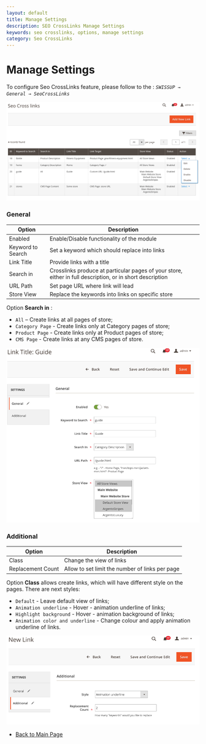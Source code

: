 ```yaml
---
layout: default
title: Manage Settings
description: SEO CrossLinks Manage Settings
keywords: seo crosslinks, options, manage settings
category: Seo CrossLinks
---
```


# Manage Settings

To configure Seo CrossLinks feature, please follow to the : *`SWISSUP → General → SeoCrossLinks`*

![Main table](/images/m2/seo-cross-links/admin/main-table.png)

### General

Option | Description
-------|------------
Enabled | Enable/Disable functionality of the module
Keyword to Search | Set a keyword which should replace into links
Link Title | Provide  links with a title
Search in | Crosslinks produce at particular pages of your store, either in full description, or in short description
URL Path | Set page URL where link will lead
Store View | Replace the keywords into links on specific store

Option **Search in** :
-  `All` – Create links at all pages of store;
-  `Category Page` - Create links only at Category pages of store;
-  `Product Page` - Create links only at Product pages of store;
-  `CMS Page` - Create links at any CMS pages of store.

![General settings](/images/m2/seo-cross-links/admin/admin_general.png)

### Additional

Option | Description
-------|------------
Class | Change the view of links
Replacement Count | Allow to set limit the number of links per page


Option **Class** allows create links, which will have different style on the pages.
There are next styles:

- `Default` - Leave default view of links;
- `Animation underline` - Hover - animation underline of links;
- `Highlight background` - Hover - animation background of links;
- `Animation color and underline` - Change colour and apply animation underline of links.

![Additional settings](/images/m2/seo-cross-links/admin/admin_additional.png)

-  [Back to Main Page](../)